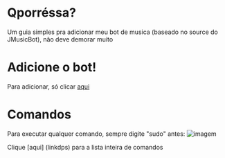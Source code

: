# Qporréssa?
Um guia simples pra adicionar meu bot de musica (baseado no source do JMusicBot), não deve demorar muito

# Adicione o bot!
Para adicionar, só clicar [aqui](https://discord.com/api/oauth2/authorize?client_id=994363181390647386&permissions=8&scope=bot)

# Comandos
Para executar qualquer comando, sempre digite "sudo" antes:
![imagem](https://cdn.discordapp.com/attachments/990073994642346024/1057319185958580324/image.png)

Clique [aqui] (linkdps) para a lista inteira de comandos

